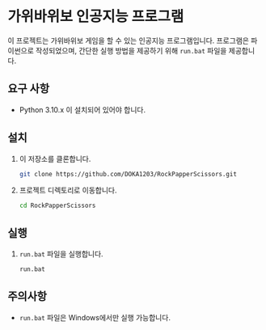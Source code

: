 # 가위바위보 인공지능 프로그램

이 프로젝트는 가위바위보 게임을 할 수 있는 인공지능 프로그램입니다. 프로그램은 파이썬으로 작성되었으며, 간단한 실행 방법을 제공하기 위해 `run.bat` 파일을 제공합니다.

## 요구 사항

- Python 3.10.x 이 설치되어 있어야 합니다.

## 설치

1. 이 저장소를 클론합니다.

    ```bash
    git clone https://github.com/DOKA1203/RockPapperScissors.git
    ```

2. 프로젝트 디렉토리로 이동합니다.

    ```bash
    cd RockPapperScissors
    ```

## 실행

1. `run.bat` 파일을 실행합니다.

    ```bash
    run.bat
    ```


## 주의사항

- `run.bat` 파일은 Windows에서만 실행 가능합니다.